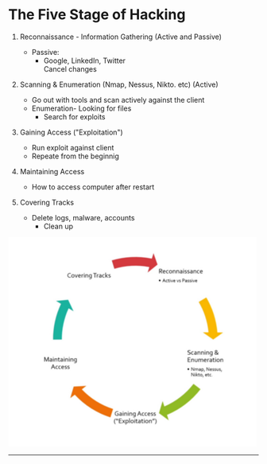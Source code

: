# The Five Stage of Hacking
1. Reconnaissance - Information Gathering (Active and Passive)  
   - Passive:  
      - Google, LinkedIn, Twitter  
  Cancel changes
2. Scanning & Enumeration (Nmap, Nessus, Nikto. etc) (Active)  
   - Go out with tools and scan actively against the client  
   - Enumeration- Looking for files  
      - Search for exploits  
  
3. Gaining Access ("Exploitation")  
   - Run exploit against client  
   - Repeate from the beginnig  
4. Maintaining Access  
   - How to access computer after restart  
  
5. Covering Tracks  
   - Delete logs, malware, accounts  
      - Clean up

![](https://github.com/FGabi01/TCM_Security/blob/main/TCM/TCM_Security/Pictures/fiveStagesOfHacking.png)

---
